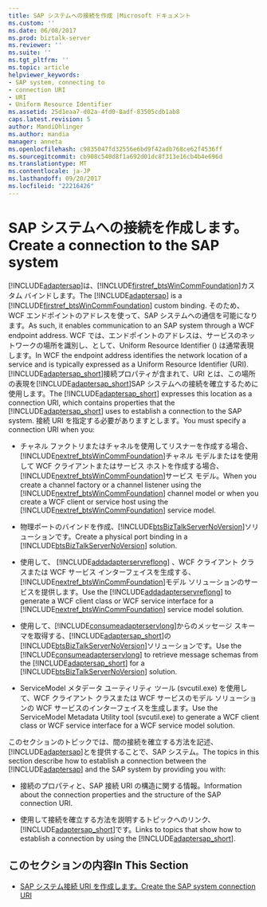 ```yaml
---
title: SAP システムへの接続を作成 |Microsoft ドキュメント
ms.custom: ''
ms.date: 06/08/2017
ms.prod: biztalk-server
ms.reviewer: ''
ms.suite: ''
ms.tgt_pltfrm: ''
ms.topic: article
helpviewer_keywords:
- SAP system, connecting to
- connection URI
- URI
- Uniform Resource Identifier
ms.assetid: 25d1eaa7-d02a-4fd0-8adf-83505cdb1ab8
caps.latest.revision: 5
author: MandiOhlinger
ms.author: mandia
manager: anneta
ms.openlocfilehash: c9835047fd32556e6bd9f42adb768ce62f4536ff
ms.sourcegitcommit: cb908c540d8f1a692d01dc8f313e16cb4b4e696d
ms.translationtype: MT
ms.contentlocale: ja-JP
ms.lasthandoff: 09/20/2017
ms.locfileid: "22216426"
---
```

# <a name="create-a-connection-to-the-sap-system"></a><span data-ttu-id="54515-102">SAP システムへの接続を作成します。</span><span class="sxs-lookup"><span data-stu-id="54515-102">Create a connection to the SAP system</span></span>
<span data-ttu-id="54515-103">[!INCLUDE[adaptersap](../../includes/adaptersap-md.md)]は、[!INCLUDE[firstref_btsWinCommFoundation](../../includes/firstref-btswincommfoundation-md.md)]カスタム バインドします。</span><span class="sxs-lookup"><span data-stu-id="54515-103">The [!INCLUDE[adaptersap](../../includes/adaptersap-md.md)] is a [!INCLUDE[firstref_btsWinCommFoundation](../../includes/firstref-btswincommfoundation-md.md)] custom binding.</span></span> <span data-ttu-id="54515-104">そのため、WCF エンドポイントのアドレスを使って、SAP システムへの通信を可能になります。</span><span class="sxs-lookup"><span data-stu-id="54515-104">As such, it enables communication to an SAP system through a WCF endpoint address.</span></span> <span data-ttu-id="54515-105">WCF では、エンドポイントのアドレスは、サービスのネットワークの場所を識別し、として、Uniform Resource Identifier () は通常表現します。</span><span class="sxs-lookup"><span data-stu-id="54515-105">In WCF the endpoint address identifies the network location of a service and is typically expressed as a Uniform Resource Identifier (URI).</span></span> <span data-ttu-id="54515-106">[!INCLUDE[adaptersap_short](../../includes/adaptersap-short-md.md)]接続プロパティが含まれて、URI とは、この場所の表現を[!INCLUDE[adaptersap_short](../../includes/adaptersap-short-md.md)]SAP システムへの接続を確立するために使用します。</span><span class="sxs-lookup"><span data-stu-id="54515-106">The [!INCLUDE[adaptersap_short](../../includes/adaptersap-short-md.md)] expresses this location as a connection URI, which contains properties that the [!INCLUDE[adaptersap_short](../../includes/adaptersap-short-md.md)] uses to establish a connection to the SAP system.</span></span> <span data-ttu-id="54515-107">接続 URI を指定する必要がありますとします。</span><span class="sxs-lookup"><span data-stu-id="54515-107">You must specify a connection URI when you:</span></span>  
  
-   <span data-ttu-id="54515-108">チャネル ファクトリまたはチャネルを使用してリスナーを作成する場合、[!INCLUDE[nextref_btsWinCommFoundation](../../includes/nextref-btswincommfoundation-md.md)]チャネル モデルまたはを使用して WCF クライアントまたはサービス ホストを作成する場合、[!INCLUDE[nextref_btsWinCommFoundation](../../includes/nextref-btswincommfoundation-md.md)]サービス モデル。</span><span class="sxs-lookup"><span data-stu-id="54515-108">When you create a channel factory or a channel listener using the [!INCLUDE[nextref_btsWinCommFoundation](../../includes/nextref-btswincommfoundation-md.md)] channel model or when you create a WCF client or service host using the [!INCLUDE[nextref_btsWinCommFoundation](../../includes/nextref-btswincommfoundation-md.md)] service model.</span></span>  
  
-   <span data-ttu-id="54515-109">物理ポートのバインドを作成、[!INCLUDE[btsBizTalkServerNoVersion](../../includes/btsbiztalkservernoversion-md.md)]ソリューションです。</span><span class="sxs-lookup"><span data-stu-id="54515-109">Create a physical port binding in a [!INCLUDE[btsBizTalkServerNoVersion](../../includes/btsbiztalkservernoversion-md.md)] solution.</span></span>  
  
-   <span data-ttu-id="54515-110">使用して、 [!INCLUDE[addadapterservreflong](../../includes/addadapterservreflong-md.md)] 、WCF クライアント クラスまたは WCF サービス インターフェイスを生成する、[!INCLUDE[nextref_btsWinCommFoundation](../../includes/nextref-btswincommfoundation-md.md)]モデル ソリューションのサービスを提供します。</span><span class="sxs-lookup"><span data-stu-id="54515-110">Use the [!INCLUDE[addadapterservreflong](../../includes/addadapterservreflong-md.md)] to generate a WCF client class or WCF service interface for a [!INCLUDE[nextref_btsWinCommFoundation](../../includes/nextref-btswincommfoundation-md.md)] service model solution.</span></span>  
  
-   <span data-ttu-id="54515-111">使用して、[!INCLUDE[consumeadapterservlong](../../includes/consumeadapterservlong-md.md)]からのメッセージ スキーマを取得する、[!INCLUDE[adaptersap_short](../../includes/adaptersap-short-md.md)]の[!INCLUDE[btsBizTalkServerNoVersion](../../includes/btsbiztalkservernoversion-md.md)]ソリューションです。</span><span class="sxs-lookup"><span data-stu-id="54515-111">Use the [!INCLUDE[consumeadapterservlong](../../includes/consumeadapterservlong-md.md)] to retrieve message schemas from the [!INCLUDE[adaptersap_short](../../includes/adaptersap-short-md.md)] for a [!INCLUDE[btsBizTalkServerNoVersion](../../includes/btsbiztalkservernoversion-md.md)] solution.</span></span>  
  
-   <span data-ttu-id="54515-112">ServiceModel メタデータ ユーティリティ ツール (svcutil.exe) を使用して、WCF クライアント クラスまたは WCF サービスのモデル ソリューションの WCF サービスのインターフェイスを生成します。</span><span class="sxs-lookup"><span data-stu-id="54515-112">Use the ServiceModel Metadata Utility tool (svcutil.exe) to generate a WCF client class or WCF service interface for a WCF service model solution.</span></span>  
  
 <span data-ttu-id="54515-113">このセクションのトピックでは、間の接続を確立する方法を記述、[!INCLUDE[adaptersap](../../includes/adaptersap-md.md)]とを提供することで、SAP システム。</span><span class="sxs-lookup"><span data-stu-id="54515-113">The topics in this section describe how to establish a connection between the [!INCLUDE[adaptersap](../../includes/adaptersap-md.md)] and the SAP system by providing you with:</span></span>  
  
-   <span data-ttu-id="54515-114">接続のプロパティと、SAP 接続 URI の構造に関する情報。</span><span class="sxs-lookup"><span data-stu-id="54515-114">Information about the connection properties and the structure of the SAP connection URI.</span></span>  
  
-   <span data-ttu-id="54515-115">使用して接続を確立する方法を説明するトピックへのリンク、[!INCLUDE[adaptersap_short](../../includes/adaptersap-short-md.md)]です。</span><span class="sxs-lookup"><span data-stu-id="54515-115">Links to topics that show how to establish a connection by using the [!INCLUDE[adaptersap_short](../../includes/adaptersap-short-md.md)].</span></span>  
  
## <a name="in-this-section"></a><span data-ttu-id="54515-116">このセクションの内容</span><span class="sxs-lookup"><span data-stu-id="54515-116">In This Section</span></span>  
  
-   [<span data-ttu-id="54515-117">SAP システム接続 URI を作成します。</span><span class="sxs-lookup"><span data-stu-id="54515-117">Create the SAP system connection URI</span></span>](../../adapters-and-accelerators/adapter-sap/create-the-sap-system-connection-uri.md)
